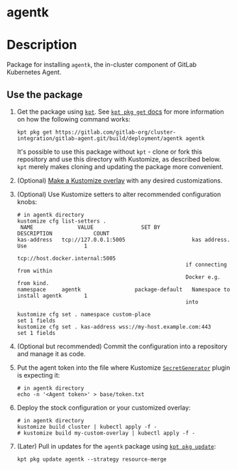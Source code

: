 agentk
==================================================

# Description

Package for installing `agentk`, the in-cluster component of GitLab Kubernetes Agent.

## Use the package

1. Get the package using [`kpt`](https://googlecontainertools.github.io/kpt/). See [`kpt pkg get` docs](https://googlecontainertools.github.io/kpt/guides/consumer/get/) for more information on how the following command works:

    ```shell
    kpt pkg get https://gitlab.com/gitlab-org/cluster-integration/gitlab-agent.git/build/deployment/agentk agentk
    ```

    It's possible to use this package without `kpt` - clone or fork this repository and use this directory with Kustomize, as described below. `kpt` merely makes cloning and updating the package more convenient.

1. (Optional) [Make a Kustomize overlay](https://kubernetes-sigs.github.io/kustomize/guides/offtheshelf/) with any desired customizations.

1. (Optional) Use Kustomize setters to alter recommended configuration knobs:

    ```shell
    # in agentk directory
    kustomize cfg list-setters .
     NAME              VALUE               SET BY                  DESCRIPTION             COUNT
    kas-address   tcp://127.0.0.1:5005                     kas address. Use                  1
                                                         tcp://host.docker.internal:5005
                                                         if connecting from within
                                                         Docker e.g. from kind.
    namespace     agentk                 package-default   Namespace to install agentk       1
                                                         into

    kustomize cfg set . namespace custom-place
    set 1 fields
    kustomize cfg set . kas-address wss://my-host.example.com:443
    set 1 fields
    ```

1. (Optional but recommended) Commit the configuration into a repository and manage it as code.

1. Put the agent token into the file where Kustomize [`SecretGenerator`](https://kubernetes-sigs.github.io/kustomize/guides/plugins/builtins/#_secretgenerator_) plugin is expecting it:

    ```shell
    # in agentk directory
    echo -n '<Agent token>' > base/token.txt
    ```

1. Deploy the stock configuration or your customized overlay:

    ```shell
    # in agentk directory
    kustomize build cluster | kubectl apply -f -
    # kustomize build my-custom-overlay | kubectl apply -f -
    ```

1. (Later) Pull in updates for the `agentk` package using [`kpt pkg update`](https://googlecontainertools.github.io/kpt/guides/consumer/update/):

    ```shell
    kpt pkg update agentk --strategy resource-merge
    ```
